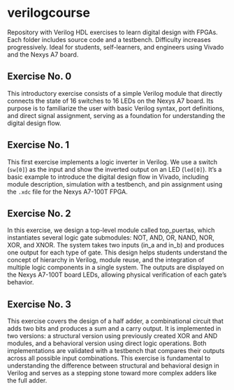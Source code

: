 # verilogcourse
Repository with Verilog HDL exercises to learn digital design with FPGAs. Each folder includes source code and a testbench. Difficulty increases progressively. Ideal for students, self-learners, and engineers using Vivado and the Nexys A7 board.

## Exercise No. 0
This introductory exercise consists of a simple Verilog module that directly connects the state of 16 switches to 16 LEDs on the Nexys A7 board. Its purpose is to familiarize the user with basic Verilog syntax, port definitions, and direct signal assignment, serving as a foundation for understanding the digital design flow.

## Exercise No. 1
This first exercise implements a logic inverter in Verilog. We use a switch (`sw[0]`) as the input and show the inverted output on an LED (`led[0]`). It’s a basic example to introduce the digital design flow in Vivado, including module description, simulation with a testbench, and pin assignment using the `.xdc` file for the Nexys A7-100T FPGA.

## Exercise No. 2
In this exercise, we design a top-level module called top_puertas, which instantiates several logic gate submodules: NOT, AND, OR, NAND, NOR, XOR, and XNOR. The system takes two inputs (in_a and in_b) and produces one output for each type of gate. This design helps students understand the concept of hierarchy in Verilog, module reuse, and the integration of multiple logic components in a single system. The outputs are displayed on the Nexys A7-100T board LEDs, allowing physical verification of each gate’s behavior.

## Exercise No. 3
This exercise covers the design of a half adder, a combinational circuit that adds two bits and produces a sum and a carry output. It is implemented in two versions: a structural version using previously created XOR and AND modules, and a behavioral version using direct logic operations. Both implementations are validated with a testbench that compares their outputs across all possible input combinations. This exercise is fundamental to understanding the difference between structural and behavioral design in Verilog and serves as a stepping stone toward more complex adders like the full adder.
